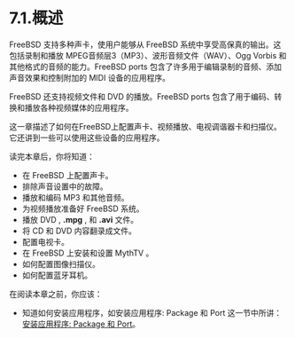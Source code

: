 # 7.1.概述

FreeBSD 支持多种声卡，使用户能够从 FreeBSD 系统中享受高保真的输出。这包括录制和播放 MPEG音频层3（MP3）、波形音频文件（WAV）、Ogg Vorbis 和其他格式的音频的能力。FreeBSD ports 包含了许多用于编辑录制的音频、添加声音效果和控制附加的 MIDI 设备的应用程序。

FreeBSD 还支持视频文件和 DVD 的播放。FreeBSD ports 包含了用于编码、转换和播放各种视频媒体的应用程序。

这一章描述了如何在FreeBSD上配置声卡、视频播放、电视调谐器卡和扫描仪。它还讲到一些可以使用这些设备的应用程序。

读完本章后，你将知道：

- 在 FreeBSD 上配置声卡。
- 排除声音设置中的故障。
- 播放和编码 MP3 和其他音频。
- 为视频播放准备好 FreeBSD 系统。
- 播放 DVD , **.mpg** , 和 **.avi** 文件。
- 将 CD 和 DVD 内容翻录成文件。
- 配置电视卡。
- 在 FreeBSD 上安装和设置 MythTV 。
- 如何配置图像扫描仪。
- 如何配置蓝牙耳机。

在阅读本章之前，你应该：

* 知道如何安装应用程序，如安装应用程序: Package 和 Port 这一节中所讲：[安装应用程序: Package 和 Port]()。
